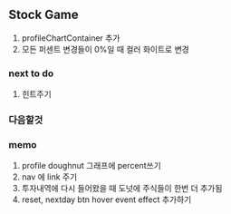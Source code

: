 ## Stock Game

1. profileChartContainer 추가
2. 모든 퍼센트 변경들이 0%일 때 컬러 화이트로 변경

### next to do

1. 힌트주기

### 다음할것

### memo

1. profile doughnut 그래프에 percent쓰기
2. nav 에 link 주기
3. 투자내역에 다시 들어왔을 때 도넛에 주식들이 한번 더 추가됨
4. reset, nextday btn hover event effect 추가하기
